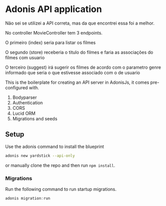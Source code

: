 # Adonis API application

Não sei se utilizei a API correta, mas da que encontrei essa foi a melhor.

No controller MovieController tem 3 endpoints.

O primeiro (index) seria para listar os filmes

O segundo (store) receberia o titulo do filmes e faria as associações do filmes com usuario

O terceiro (suggest) irá sugerir os filmes de acordo com o parametro genre informado que seria o que estivesse associado com o de usuario

This is the boilerplate for creating an API server in AdonisJs, it comes pre-configured with.

1. Bodyparser
2. Authentication
3. CORS
4. Lucid ORM
5. Migrations and seeds

## Setup

Use the adonis command to install the blueprint

```bash
adonis new yardstick --api-only
```

or manually clone the repo and then run `npm install`.


### Migrations

Run the following command to run startup migrations.

```js
adonis migration:run
```
